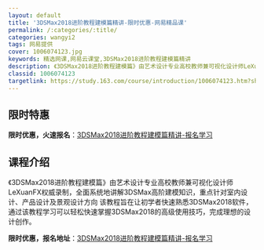 ```yaml
---
layout: default
title: '3DSMax2018进阶教程建模篇精讲-限时优惠-网易精品课'
permalink: /:categories/:title/
categories: wangyi2
tags: 网易提供
cover: 1006074123.jpg
keywords: 精选网课,网易云课堂,3DSMax2018进阶教程建模篇精讲
description: 《3DSMax2018进阶教程建模篇》由艺术设计专业高校教师兼可视化设计师LeXuanFX权威录制，全面系统地讲解3DS
classid: 1006074123
targetlink: https://study.163.com/course/introduction/1006074123.htm?share=1&shareId=1025206652&utm_campaign=share&utm_medium=iphoneShare&utm_source=&utm_u=1025206652
---
```


## 限时特惠

**限时优惠，火速报名**：[3DSMax2018进阶教程建模篇精讲-报名学习](https://study.163.com/course/introduction/1006074123.htm?share=1&shareId=1025206652&utm_campaign=share&utm_medium=iphoneShare&utm_source=&utm_u=1025206652)

## 课程介绍

《3DSMax2018进阶教程建模篇》由艺术设计专业高校教师兼可视化设计师LeXuanFX权威录制，全面系统地讲解3DSMax高阶建模知识，重点针对室内设计、产品设计及景观设计方向 该教程旨在让初学者快速熟悉3DSMax2018软件，通过该教程学习可以轻松快速掌握3DSMax2018的高级使用技巧，完成理想的设计创作。

**限时优惠，报名地址**：[3DSMax2018进阶教程建模篇精讲-报名学习](https://study.163.com/course/introduction/1006074123.htm?share=1&shareId=1025206652&utm_campaign=share&utm_medium=iphoneShare&utm_source=&utm_u=1025206652)

